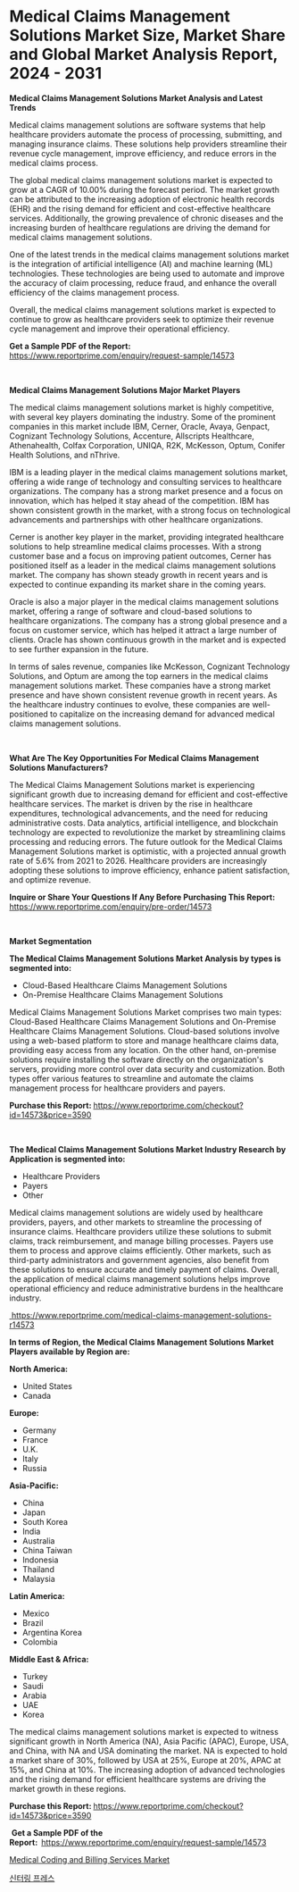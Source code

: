 <p><h1>Medical Claims Management Solutions Market Size, Market Share and Global Market Analysis Report, 2024 - 2031</h1></p><p><strong>Medical Claims Management Solutions Market Analysis and Latest Trends</strong></p>
<p><p>Medical claims management solutions are software systems that help healthcare providers automate the process of processing, submitting, and managing insurance claims. These solutions help providers streamline their revenue cycle management, improve efficiency, and reduce errors in the medical claims process.</p><p>The global medical claims management solutions market is expected to grow at a CAGR of 10.00% during the forecast period. The market growth can be attributed to the increasing adoption of electronic health records (EHR) and the rising demand for efficient and cost-effective healthcare services. Additionally, the growing prevalence of chronic diseases and the increasing burden of healthcare regulations are driving the demand for medical claims management solutions.</p><p>One of the latest trends in the medical claims management solutions market is the integration of artificial intelligence (AI) and machine learning (ML) technologies. These technologies are being used to automate and improve the accuracy of claim processing, reduce fraud, and enhance the overall efficiency of the claims management process.</p><p>Overall, the medical claims management solutions market is expected to continue to grow as healthcare providers seek to optimize their revenue cycle management and improve their operational efficiency.</p></p>
<p><strong>Get a Sample PDF of the Report:&nbsp;</strong> <a href="https://www.reportprime.com/enquiry/request-sample/14573">https://www.reportprime.com/enquiry/request-sample/14573</a></p>
<p>&nbsp;</p>
<p><strong>Medical Claims Management Solutions Major Market Players</strong></p>
<p><p>The medical claims management solutions market is highly competitive, with several key players dominating the industry. Some of the prominent companies in this market include IBM, Cerner, Oracle, Avaya, Genpact, Cognizant Technology Solutions, Accenture, Allscripts Healthcare, Athenahealth, Colfax Corporation, UNIQA, R2K, McKesson, Optum, Conifer Health Solutions, and nThrive.</p><p>IBM is a leading player in the medical claims management solutions market, offering a wide range of technology and consulting services to healthcare organizations. The company has a strong market presence and a focus on innovation, which has helped it stay ahead of the competition. IBM has shown consistent growth in the market, with a strong focus on technological advancements and partnerships with other healthcare organizations.</p><p>Cerner is another key player in the market, providing integrated healthcare solutions to help streamline medical claims processes. With a strong customer base and a focus on improving patient outcomes, Cerner has positioned itself as a leader in the medical claims management solutions market. The company has shown steady growth in recent years and is expected to continue expanding its market share in the coming years.</p><p>Oracle is also a major player in the medical claims management solutions market, offering a range of software and cloud-based solutions to healthcare organizations. The company has a strong global presence and a focus on customer service, which has helped it attract a large number of clients. Oracle has shown continuous growth in the market and is expected to see further expansion in the future.</p><p>In terms of sales revenue, companies like McKesson, Cognizant Technology Solutions, and Optum are among the top earners in the medical claims management solutions market. These companies have a strong market presence and have shown consistent revenue growth in recent years. As the healthcare industry continues to evolve, these companies are well-positioned to capitalize on the increasing demand for advanced medical claims management solutions.</p></p>
<p>&nbsp;</p>
<p><strong>What Are The Key Opportunities For Medical Claims Management Solutions Manufacturers?</strong></p>
<p><p>The Medical Claims Management Solutions market is experiencing significant growth due to increasing demand for efficient and cost-effective healthcare services. The market is driven by the rise in healthcare expenditures, technological advancements, and the need for reducing administrative costs. Data analytics, artificial intelligence, and blockchain technology are expected to revolutionize the market by streamlining claims processing and reducing errors. The future outlook for the Medical Claims Management Solutions market is optimistic, with a projected annual growth rate of 5.6% from 2021 to 2026. Healthcare providers are increasingly adopting these solutions to improve efficiency, enhance patient satisfaction, and optimize revenue.</p></p>
<p><strong>Inquire or Share Your Questions If Any Before Purchasing This Report:</strong> <a href="https://www.reportprime.com/enquiry/pre-order/14573">https://www.reportprime.com/enquiry/pre-order/14573</a></p>
<p>&nbsp;</p>
<p><strong>Market Segmentation</strong></p>
<p><strong>The Medical Claims Management Solutions Market Analysis by types is segmented into:</strong></p>
<p><ul><li>Cloud-Based Healthcare Claims Management Solutions</li><li>On-Premise Healthcare Claims Management Solutions</li></ul></p>
<p><p>Medical Claims Management Solutions Market comprises two main types: Cloud-Based Healthcare Claims Management Solutions and On-Premise Healthcare Claims Management Solutions. Cloud-based solutions involve using a web-based platform to store and manage healthcare claims data, providing easy access from any location. On the other hand, on-premise solutions require installing the software directly on the organization's servers, providing more control over data security and customization. Both types offer various features to streamline and automate the claims management process for healthcare providers and payers.</p></p>
<p><strong>Purchase this Report:&nbsp;</strong><a href="https://www.reportprime.com/checkout?id=14573&price=3590">https://www.reportprime.com/checkout?id=14573&price=3590</a></p>
<p>&nbsp;</p>
<p><strong>The Medical Claims Management Solutions Market Industry Research by Application is segmented into:</strong></p>
<p><ul><li>Healthcare Providers</li><li>Payers</li><li>Other</li></ul></p>
<p><p>Medical claims management solutions are widely used by healthcare providers, payers, and other markets to streamline the processing of insurance claims. Healthcare providers utilize these solutions to submit claims, track reimbursement, and manage billing processes. Payers use them to process and approve claims efficiently. Other markets, such as third-party administrators and government agencies, also benefit from these solutions to ensure accurate and timely payment of claims. Overall, the application of medical claims management solutions helps improve operational efficiency and reduce administrative burdens in the healthcare industry.</p></p>
<p><a href="https://www.reportprime.com/medical-claims-management-solutions-r14573">&nbsp;https://www.reportprime.com/medical-claims-management-solutions-r14573</a></p>
<p><strong>In terms of Region, the Medical Claims Management Solutions Market Players available by Region are:</strong></p>
<p>
    <p> <strong> North America: </strong>
        <ul>
            <li>United States</li>
            <li>Canada</li>
        </ul>
        </p> 
    <p> <strong> Europe: </strong>
        <ul>
            <li>Germany</li>
            <li>France</li>
            <li>U.K.</li>
            <li>Italy</li>
            <li>Russia</li>
        </ul>
        </p> 
    <p> <strong> Asia-Pacific: </strong>
        <ul>
            <li>China</li>
            <li>Japan</li>
            <li>South Korea</li>
            <li>India</li>
            <li>Australia</li>
            <li>China Taiwan</li>
            <li>Indonesia</li>
            <li>Thailand</li>
            <li>Malaysia</li>
        </ul>
        </p> 
    <p> <strong> Latin America: </strong>
        <ul>
            <li>Mexico</li>
            <li>Brazil</li>
            <li>Argentina Korea</li>
            <li>Colombia</li>
        </ul>
        </p> 
    <p> <strong> Middle East & Africa: </strong>
        <ul>
            <li>Turkey</li>
            <li>Saudi</li>
            <li>Arabia</li>
            <li>UAE</li>
            <li>Korea</li>
        </ul>
    </p>
    </p>
<p><p>The medical claims management solutions market is expected to witness significant growth in North America (NA), Asia Pacific (APAC), Europe, USA, and China, with NA and USA dominating the market. NA is expected to hold a market share of 30%, followed by USA at 25%, Europe at 20%, APAC at 15%, and China at 10%. The increasing adoption of advanced technologies and the rising demand for efficient healthcare systems are driving the market growth in these regions.</p></p>
<p><strong>Purchase this Report: </strong><a href="https://www.reportprime.com/checkout?id=14573&price=3590">https://www.reportprime.com/checkout?id=14573&price=3590</a></p>
<p>&nbsp;<strong>Get a Sample PDF of the Report:&nbsp;&nbsp;</strong><a href="https://www.reportprime.com/enquiry/request-sample/14573">https://www.reportprime.com/enquiry/request-sample/14573</a></p>
<p><strong></strong></p>
<p><p><a href="https://github.com/KeeganBarrows2023/Market-Research-Report-List-1/blob/main/medical-coding-and-billing-services-market.md">Medical Coding and Billing Services Market</a></p><p><a href="https://github.com/RickyMetzDVM/Market-Research-Report-List-1/blob/main/626176175463.md">신터링 프레스</a></p></p>